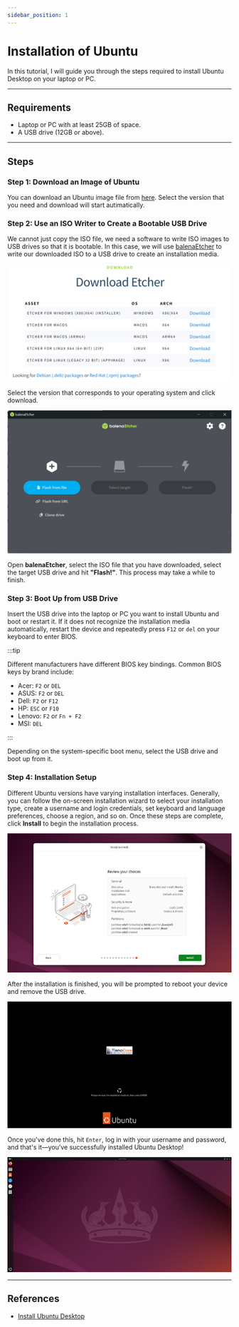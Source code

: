 ```yaml
---
sidebar_position: 1
---
```


# Installation of Ubuntu

In this tutorial, I will guide you through the steps required to install Ubuntu Desktop on your laptop or PC.  

---

## Requirements

- Laptop or PC with at least 25GB of space.
- A USB drive (12GB or above).

---

## Steps

### Step 1: Download an Image of Ubuntu
You can download an Ubuntu image file from [here](https://mirror.twds.com.tw/ubuntu-releases/). Select the version that you need and download will start autimatically.  

### Step 2: Use an ISO Writer to Create a Bootable USB Drive
We cannot just copy the ISO file, we need a software to write ISO images to USB drives so that it is bootable. In this case, we will use [balenaEtcher](https://etcher.balena.io/) to write our downloaded ISO to a USB drive to create an installation media.  

![balenaEtcher](./img/balena.png)

Select the version that corresponds to your operating system and click download.  

![balenaUI](./img/balena-ui.png)

Open **balenaEtcher**, select the ISO file that you have downloaded, select the target USB drive and hit **"Flash!"**. This process may take a while to finish.  

### Step 3: Boot Up from USB Drive
Insert the USB drive into the laptop or PC you want to install Ubuntu and boot or restart it. If it does not recognize the installation media automatically, restart the device and repeatedly press `F12` or `del` on your keyboard to enter BIOS.

:::tip

Different manufacturers have different BIOS key bindings. Common BIOS keys by brand include:
- Acer: `F2` or `DEL`
- ASUS: `F2` or `DEL`
- Dell: `F2` or `F12`
- HP: `ESC` or `F10`
- Lenovo: `F2` or `Fn + F2`
- MSI: `DEL`

:::

Depending on the system-specific boot menu, select the USB drive and boot up from it.

### Step 4: Installation Setup
Different Ubuntu versions have varying installation interfaces. Generally, you can follow the on-screen installation wizard to select your installation type, create a username and login credentials, set keyboard and language preferences, choose a region, and so on. Once these steps are complete, click **Install** to begin the installation process. 

![install0](./img/install0.png)

After the installation is finished, you will be prompted to reboot your device and remove the USB drive.  

![install1](./img/install1.png)

Once you've done this, hit `Enter`, log in with your username and password, and that's it—you’ve successfully installed Ubuntu Desktop!

![install2](./img/install2.png)

---

## References

- [Install Ubuntu Desktop](https://ubuntu.com/tutorials/install-ubuntu-desktop#1-overview)